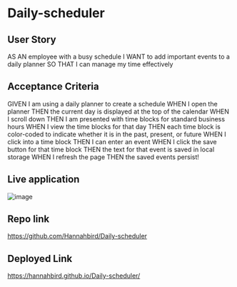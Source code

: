 # Daily-scheduler

## User Story

AS AN employee with a busy schedule
I WANT to add important events to a daily planner
SO THAT I can manage my time effectively


## Acceptance Criteria

GIVEN I am using a daily planner to create a schedule
WHEN I open the planner
THEN the current day is displayed at the top of the calendar
WHEN I scroll down
THEN I am presented with time blocks for standard business hours
WHEN I view the time blocks for that day
THEN each time block is color-coded to indicate whether it is in the past, present, or future
WHEN I click into a time block
THEN I can enter an event
WHEN I click the save button for that time block
THEN the text for that event is saved in local storage
WHEN I refresh the page
THEN the saved events persist!

## Live application

![image](https://user-images.githubusercontent.com/106041115/178600193-5a39c549-90e5-4beb-91dd-07ce747954cf.png)

## Repo link
https://github.com/Hannahbird/Daily-scheduler

## Deployed Link
https://hannahbird.github.io/Daily-scheduler/
